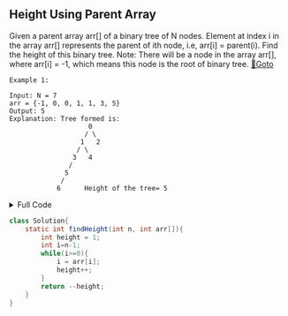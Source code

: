 ## Height Using Parent Array
Given a parent array arr[] of a binary tree of N nodes. Element at index i in the array arr[] represents the parent of ith node, i.e, arr[i] = parent(i). Find the height of this binary tree.
Note: There will be a node in the array arr[], where arr[i] = -1, which means this node is the root of binary tree. [🔗Goto](https://practice.geeksforgeeks.org/problems/height-using-parent-array4103/1#) 

```
Example 1:

Input: N = 7
arr = {-1, 0, 0, 1, 1, 3, 5}
Output: 5
Explanation: Tree formed is:
                    0
                   / \
                  1   2
                 / \
                3   4
               /
              5
             /
            6      Height of the tree= 5
```
<details>
<summary>Full Code</summary>

```java
import java.io.*;
import java.util.*;

class GFG{
    public static void main(String args[])throws IOException
    {
        BufferedReader in = new BufferedReader(new InputStreamReader(System.in));
        int t = Integer.parseInt(in.readLine());
        while(t-- > 0){
            int N = Integer.parseInt(in.readLine());
            String a[] = in.readLine().trim().split("\\s+");
            int arr[] = new int[N];
            for(int i = 0;i < N;i++)
                arr[i] = Integer.parseInt(a[i]);
            
            Solution ob = new Solution();
            System.out.println(ob.findHeight(N, arr));
        }
    }
}// } Driver Code Ends


//User function Template for Java

class Solution{
    static int findHeight(int n, int arr[]){
        int height = 1;
        int i=n-1;
        while(i>=0){
            i = arr[i];
            height++;
        }
        return --height;
    }
}
```
</details>

```java
class Solution{
    static int findHeight(int n, int arr[]){
        int height = 1;
        int i=n-1;
        while(i>=0){
            i = arr[i];
            height++;
        }
        return --height;
    }
}
```
